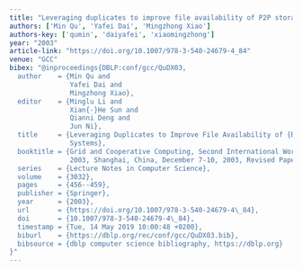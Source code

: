 ```yaml
---
title: "Leveraging duplicates to improve file availability of P2P storage systems"
authors: ['Min Qu', 'Yafei Dai', 'Mingzhong Xiao']
authors-key: ['qumin', 'daiyafei', 'xiaomingzhong']
year: "2003"
article-link: "https://doi.org/10.1007/978-3-540-24679-4_84"
venue: "GCC"
bibex: "@inproceedings{DBLP:conf/gcc/QuDX03,
  author    = {Min Qu and
               Yafei Dai and
               Mingzhong Xiao},
  editor    = {Minglu Li and
               Xian{-}He Sun and
               Qianni Deng and
               Jun Ni},
  title     = {Leveraging Duplicates to Improve File Availability of {P2P} Storage
               Systems},
  booktitle = {Grid and Cooperative Computing, Second International Workshop, {GCC}
               2003, Shanghai, China, December 7-10, 2003, Revised Papers, Part {I}},
  series    = {Lecture Notes in Computer Science},
  volume    = {3032},
  pages     = {456--459},
  publisher = {Springer},
  year      = {2003},
  url       = {https://doi.org/10.1007/978-3-540-24679-4\_84},
  doi       = {10.1007/978-3-540-24679-4\_84},
  timestamp = {Tue, 14 May 2019 10:00:48 +0200},
  biburl    = {https://dblp.org/rec/conf/gcc/QuDX03.bib},
  bibsource = {dblp computer science bibliography, https://dblp.org}
}"
---
```

